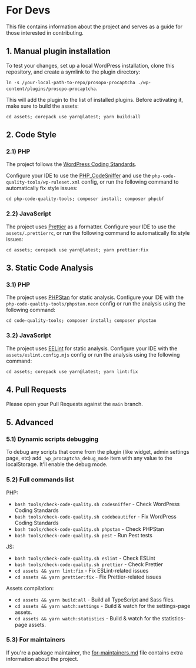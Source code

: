 # For Devs

This file contains information about the project and serves as a guide for those interested in contributing.

## 1. Manual plugin installation

To test your changes, set up a local WordPress installation, clone this repository, and create a symlink to the plugin
directory:

`ln -s /your-local-path-to-repo/prosopo-procaptcha ./wp-content/plugins/prosopo-procaptcha`.

This will add the plugin to the list of installed plugins. Before activating it, make sure to build the assets:

`cd assets; corepack use yarn@latest; yarn build:all`

## 2. Code Style

### 2.1) PHP

The project follows
the [WordPress Coding Standards](https://developer.wordpress.org/coding-standards/wordpress-coding-standards/).

Configure your IDE to use the [PHP_CodeSniffer](https://github.com/squizlabs/PHP_CodeSniffer) and use the
`php-code-quality-tools/wp-ruleset.xml` config, or run the following
command to automatically fix style issues:

`cd php-code-quality-tools; composer install; composer phpcbf`

### 2.2) JavaScript

The project uses [Prettier](https://prettier.io/) as a formatter. Configure your IDE to use the `assets/.prettierrc`, or
run the following command to automatically fix style issues:

`cd assets; corepack use yarn@latest; yarn prettier:fix`

## 3. Static Code Analysis

### 3.1) PHP

The project uses [PHPStan](https://phpstan.org/) for static analysis. Configure your IDE with the
`php-code-quality-tools/phpstan.neon` config or run the analysis using the following command:

`cd code-quality-tools; composer install; composer phpstan`

### 3.2) JavaScript

The project uses [EELint](https://eslint.org/) for static analysis. Configure your IDE with the
`assets/eslint.config.mjs` config or run the analysis using the following command:

`cd assets; corepack use yarn@latest; yarn lint:fix`

## 4. Pull Requests

Please open your Pull Requests against the `main` branch.

## 5. Advanced

### 5.1) Dynamic scripts debugging

To debug any scripts that come from the plugin (like widget, admin settings page, etc) add `_wp_procaptcha_debug_mode`
item with any value to the localStorage. It'll enable the debug mode.

### 5.2) Full commands list

PHP:

* `bash tools/check-code-quality.sh codesniffer` - Check WordPress Coding Standards
* `bash tools/check-code-quality.sh codebeautifer` - Fix WordPress Coding Standards
* `bash tools/check-code-quality.sh phpstan` - Check PHPStan
* `bash tools/check-code-quality.sh pest` - Run Pest tests

JS:

* `bash tools/check-code-quality.sh eslint` - Check ESLint
* `bash tools/check-code-quality.sh prettier` - Check Prettier
* `cd assets && yarn lint:fix` - Fix ESLint-related issues
* `cd assets && yarn prettier:fix` - Fix Prettier-related issues

Assets compilation:

* `cd assets && yarn build:all` - Build all TypeScript and Sass files.
* `cd assets && yarn watch:settings` - Build & watch for the settings-page assets.
* `cd assets && yarn watch:statistics` - Build & watch for the statistics-page assets.

### 5.3) For maintainers

If you're a package maintainer,
the [for-maintainers.md](https://github.com/prosopo/procaptcha-wordpress-plugin/blob/main/for-maintainers.md) file
contains extra information about the project. 